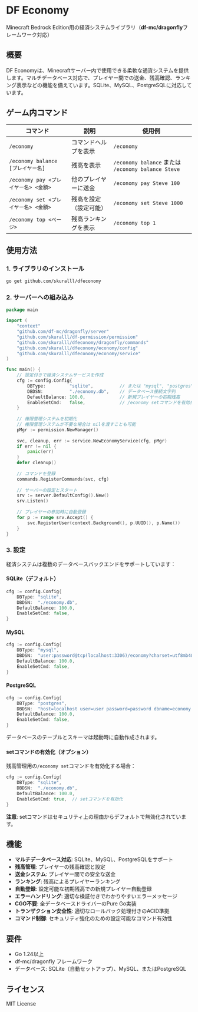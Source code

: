 # DF Economy

Minecraft Bedrock Edition用の経済システムライブラリ（**df-mc/dragonfly**フレームワーク対応）

## 概要

DF Economyは、Minecraftサーバー内で使用できる柔軟な通貨システムを提供します。マルチデータベース対応で、プレイヤー間での送金、残高確認、ランキング表示などの機能を備えています。SQLite、MySQL、PostgreSQLに対応しています。

## ゲーム内コマンド

| コマンド | 説明 | 使用例 |
| --- | --- | --- |
| `/economy` | コマンドヘルプを表示 | `/economy` |
| `/economy balance [プレイヤー名]` | 残高を表示 | `/economy balance` または `/economy balance Steve` |
| `/economy pay <プレイヤー名> <金額>` | 他のプレイヤーに送金 | `/economy pay Steve 100` |
| `/economy set <プレイヤー名> <金額>` | 残高を設定（設定可能） | `/economy set Steve 1000` |
| `/economy top <ページ>` | 残高ランキングを表示 | `/economy top 1` |

## 使用方法

### 1. ライブラリのインストール

```bash
go get github.com/skuralll/dfeconomy
```

### 2. サーバーへの組み込み

```go
package main

import (
    "context"
    "github.com/df-mc/dragonfly/server"
    "github.com/skuralll/df-permission/permission"
    "github.com/skuralll/dfeconomy/dragonfly/commands"
    "github.com/skuralll/dfeconomy/economy/config"
    "github.com/skuralll/dfeconomy/economy/service"
)

func main() {
    // 設定付きで経済システムサービスを作成
    cfg := config.Config{
        DBType:         "sqlite",          // または "mysql", "postgres"
        DBDSN:          "./economy.db",    // データベース接続文字列
        DefaultBalance: 100.0,             // 新規プレイヤーの初期残高
        EnableSetCmd:   false,             // /economy setコマンドを有効化 (デフォルト: false)
    }
    
    // 権限管理システムを初期化
    // 権限管理システムが不要な場合は nilを渡すことも可能
    pMgr := permission.NewManager()
    
    svc, cleanup, err := service.NewEconomyService(cfg, pMgr)
    if err != nil {
        panic(err)
    }
    defer cleanup()
    
    // コマンドを登録
    commands.RegisterCommands(svc, cfg)
    
    // サーバーの設定とスタート
    srv := server.DefaultConfig().New()
    srv.Listen()
    
    // プレイヤーの参加時に自動登録
    for p := range srv.Accept() {
        svc.RegisterUser(context.Background(), p.UUID(), p.Name())
    }
}
```

### 3. 設定

経済システムは複数のデータベースバックエンドをサポートしています：

#### SQLite（デフォルト）
```go
cfg := config.Config{
    DBType: "sqlite",
    DBDSN:  "./economy.db",
    DefaultBalance: 100.0,
    EnableSetCmd: false,
}
```

#### MySQL
```go
cfg := config.Config{
    DBType: "mysql",
    DBDSN:  "user:password@tcp(localhost:3306)/economy?charset=utf8mb4&parseTime=True&loc=Local",
    DefaultBalance: 100.0,
    EnableSetCmd: false,
}
```

#### PostgreSQL
```go
cfg := config.Config{
    DBType: "postgres",
    DBDSN:  "host=localhost user=user password=password dbname=economy port=5432 sslmode=disable",
    DefaultBalance: 100.0,
    EnableSetCmd: false,
}
```

データベースのテーブルとスキーマは起動時に自動作成されます。

#### setコマンドの有効化（オプション）
残高管理用の`/economy set`コマンドを有効化する場合：
```go
cfg := config.Config{
    DBType: "sqlite",
    DBDSN:  "./economy.db",
    DefaultBalance: 100.0,
    EnableSetCmd: true,  // setコマンドを有効化
}
```

**注意**: setコマンドはセキュリティ上の理由からデフォルトで無効化されています。

## 機能

- **マルチデータベース対応**: SQLite、MySQL、PostgreSQLをサポート
- **残高管理**: プレイヤーの残高確認と設定
- **送金システム**: プレイヤー間での安全な送金
- **ランキング**: 残高によるプレイヤーランキング
- **自動登録**: 設定可能な初期残高での新規プレイヤー自動登録
- **エラーハンドリング**: 適切な検証付きでわかりやすいエラーメッセージ
- **CGO不要**: 全データベースドライバーのPure Go実装
- **トランザクション安全性**: 適切なロールバック処理付きのACID準拠
- **コマンド制御**: セキュリティ強化のための設定可能なコマンド有効性

## 要件

- Go 1.24以上
- df-mc/dragonfly フレームワーク
- データベース: SQLite（自動セットアップ）、MySQL、またはPostgreSQL

## ライセンス

MIT License